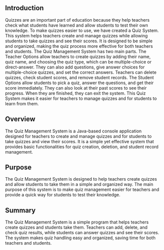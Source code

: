 ## Introduction

Quizzes are an important part of education because they help teachers check what students have learned and allow students to test their own knowledge. To make quizzes easier to use, we have created a Quiz System. This system helps teachers create and manage quizzes while allowing students to take quizzes and see their scores. It is designed to be simple and organized, making the quiz process more effective for both teachers and students.
The Quiz Management System has two main parts. The Teacher Options allow teachers to create quizzes by adding their name, quiz name, and choosing the quiz type, which can be multiple-choice or direct-answer. They can also add questions, give answer choices for multiple-choice quizzes, and set the correct answers. Teachers can delete quizzes, check student scores, and remove student records. The Student Options allow students to pick a quiz, answer the questions, and get their score immediately. They can also look at their past scores to see their progress. When they are finished, they can exit the system. This Quiz System makes it easier for teachers to manage quizzes and for students to learn from them.

## Overview

The Quiz Management System is a Java-based console application designed for teachers to create and manage quizzes and for students to take quizzes and view their scores. It is a simple yet effective system that provides basic functionalities for quiz creation, deletion, and student record management.

## Purpose

The Quiz Management System is designed to help teachers create quizzes and allow students to take them in a simple and organized way. The main purpose of this system is to make quiz management easier for teachers and provide a quick way for students to test their knowledge.

## Summary

The Quiz Management System is a simple program that helps teachers create quizzes and students take them. Teachers can add, delete, and check quiz results, while students can answer quizzes and see their scores. The system makes quiz handling easy and organized, saving time for both teachers and students.